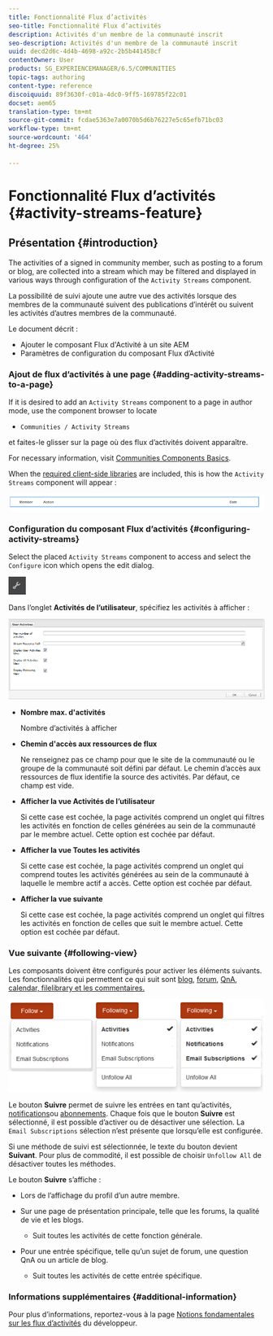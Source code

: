 ```yaml
---
title: Fonctionnalité Flux d’activités
seo-title: Fonctionnalité Flux d’activités
description: Activités d'un membre de la communauté inscrit
seo-description: Activités d'un membre de la communauté inscrit
uuid: decd2d6c-4d4b-4698-a92c-2b5b441458cf
contentOwner: User
products: SG_EXPERIENCEMANAGER/6.5/COMMUNITIES
topic-tags: authoring
content-type: reference
discoiquuid: 89f3630f-c01a-4dc0-9ff5-169785f22c01
docset: aem65
translation-type: tm+mt
source-git-commit: fcdae5363e7a0070b5d6b76227e5c65efb71bc03
workflow-type: tm+mt
source-wordcount: '464'
ht-degree: 25%

---
```



# Fonctionnalité Flux d’activités {#activity-streams-feature}

## Présentation {#introduction}

The activities of a signed in community member, such as posting to a forum or blog, are collected into a stream which may be filtered and displayed in various ways through configuration of the `Activity Streams` component.

La possibilité de suivi ajoute une autre vue des activités lorsque des membres de la communauté suivent des publications d’intérêt ou suivent les activités d’autres membres de la communauté.

Le document décrit :

* Ajouter le composant Flux d&#39;Activité à un site AEM
* Paramètres de configuration du composant Flux d’Activité

### Ajout de flux d’activités à une page {#adding-activity-streams-to-a-page}

If it is desired to add an `Activity Streams` component to a page in author mode, use the component browser to locate

* `Communities / Activity Streams`

et faites-le glisser sur la page où des flux d’activités doivent apparaître.

For necessary information, visit [Communities Components Basics](/help/communities/basics.md).

When the [required client-side libraries](/help/communities/essentials-activities.md#essentials-for-client-side) are included, this is how the `Activity Streams` component will appear :

![activité-flux](assets/activity-component.png)

### Configuration du composant Flux d’activités {#configuring-activity-streams}

Select the placed `Activity Streams` component to access and select the `Configure` icon which opens the edit dialog.

![configurer](assets/configure-new.png)

Dans l’onglet **Activités de l’utilisateur**, spécifiez les activités à afficher :

![activités utilisateur](assets/user-activities.png)

* **Nombre max. d&#39;activités**

   Nombre d’activités à afficher

* **Chemin d&#39;accès aux ressources de flux**

   Ne renseignez pas ce champ pour que le site de la communauté ou le groupe de la communauté soit défini par défaut. Le chemin d’accès aux ressources de flux identifie la source des activités. Par défaut, ce champ est vide.

* **Afficher la vue Activités de l’utilisateur**

   Si cette case est cochée, la page activités comprend un onglet qui filtres les activités en fonction de celles générées au sein de la communauté par le membre actuel. Cette option est cochée par défaut.

* **Afficher la vue Toutes les activités**

   Si cette case est cochée, la page activités comprend un onglet qui comprend toutes les activités générées au sein de la communauté à laquelle le membre actif a accès. Cette option est cochée par défaut.

* **Afficher la vue suivante**

   Si cette case est cochée, la page activités comprend un onglet qui filtres les activités en fonction de celles que suit le membre actuel. Cette option est cochée par défaut.

### Vue suivante {#following-view}

Les composants doivent être configurés pour activer les éléments suivants. Les fonctionnalités qui permettent ce qui suit sont [blog](/help/communities/blog-feature.md), [forum](/help/communities/forum.md), [QnA](/help/communities/working-with-qna.md), [calendar, filelibrary et les commentaires.](/help/communities/calendar.md)[](/help/communities/file-library.md)[](/help/communities/comments.md)

![vue suivante](assets/following-activities.png)

Le bouton **Suivre** permet de suivre les entrées en tant qu’activités, [notifications](/help/communities/notifications.md)ou [abonnements](/help/communities/subscriptions.md). Chaque fois que le bouton **Suivre** est sélectionné, il est possible d’activer ou de désactiver une sélection. La `Email Subscriptions` sélection n’est présente que lorsqu’elle est configurée.

Si une méthode de suivi est sélectionnée, le texte du bouton devient **Suivant**. Pour plus de commodité, il est possible de choisir `Unfollow All` de désactiver toutes les méthodes.

Le bouton **Suivre** s’affiche :

* Lors de l’affichage du profil d’un autre membre.
* Sur une page de présentation principale, telle que les forums, la qualité de vie et les blogs.

   * Suit toutes les activités de cette fonction générale.

* Pour une entrée spécifique, telle qu’un sujet de forum, une question QnA ou un article de blog.

   * Suit toutes les activités de cette entrée spécifique.

### Informations supplémentaires {#additional-information}

Pour plus d’informations, reportez-vous à la page [Notions fondamentales sur les flux d’activités](/help/communities/essentials-activities.md) du développeur.

